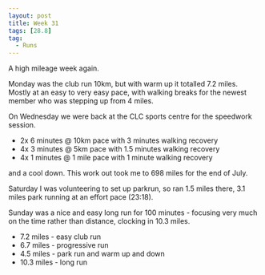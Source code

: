 ```yaml
---
layout: post
title: Week 31
tags: [28.8]
tag:
  - Runs
---
```


A high mileage week again.

Monday was the club run 10km, but with warm up it totalled 7.2 miles. Mostly at an easy to very easy pace, with walking breaks for the newest member who was stepping up from 4 miles.

On Wednesday we were back at the CLC sports centre for the speedwork session.

- 2x 6 minutes @ 10km pace with 3 minutes walking recovery
- 4x 3 minutes @ 5km pace with 1.5 minutes walking recovery
- 4x 1 minutes @ 1 mile pace with 1 minute walking recovery

and a cool down. This work out took me to 698 miles for the end of July.

Saturday I was volunteering to set up parkrun, so ran 1.5 miles there, 3.1 miles park running at an effort pace (23:18).

Sunday was a nice and easy long run for 100 minutes - focusing very much on the time rather than distance, clocking in 10.3 miles.

- 7.2 miles - easy club run
- 6.7 miles - progressive run
- 4.5 miles - park run and warm up and down
- 10.3 miles - long run
